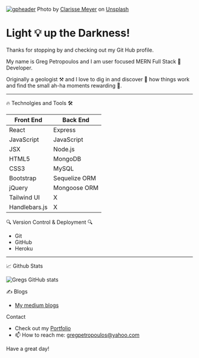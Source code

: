[![gpheader](https://user-images.githubusercontent.com/68525155/114371971-0dbace00-9b4f-11eb-8854-9787e4eff355.jpg)](https://gregpetropoulos.dev)
Photo by <a href="https://unsplash.com/@clarissemeyer?utm_source=unsplash&utm_medium=referral&utm_content=creditCopyText">Clarisse Meyer</a> on <a href="https://unsplash.com/s/photos/background?utm_source=unsplash&utm_medium=referral&utm_content=creditCopyText">Unsplash</a>
  

# Light 💡 up the Darkness! 


Thanks for stopping by and checking out my Git Hub profile.

My name is Greg Petropoulos and I am user focused MERN Full Stack 🥞 Developer. 

Originally a geologist ⚒ and I love to dig in and discover 🔬 how things work and find the small ah-ha moments rewarding 🎉.


*******


🔥 Technolgies and Tools 🛠️


 Front End|Back End
------------|-------------                           
React|Express
JavaScript|JavaScript
JSX|Node.js
HTML5|MongoDB
CSS3|MySQL
Bootstrap|Sequelize ORM
jQuery|Mongoose ORM
Tailwind UI|X
Handlebars.js|X
 
 
 

🔍 Version Control & Deployment 🔍
 -  Git
 -  GitHub 
 -  Heroku
****
📈 Github Stats


![Gregs GitHub stats](https://github-readme-stats.vercel.app/api?username=gregpetropoulos&hide=stars&show_icons=true&theme=radical)


✍ Blogs
 - [My medium blogs](https://gregpetropoulos.medium.com/)

Contact
- Check out my [Portfolio](https://gregpetropoulos.dev)
- 📫 How to reach me: <gregpetropoulos@yahoo.com>

Have a great day!

<!--
**GregPetropoulos/GregPetropoulos** is a ✨ _special_ ✨ repository because its `README.md` (this file) appears on your GitHub profile.



Here are some ideas to get you started:

- 🔭 I’m currently working on ...
- 🌱 I’m currently learning ...
- 👯 I’m looking to collaborate on ...
- 🤔 I’m looking for help with ...
- 💬 Ask me about ...
- 📫 How to reach me: ...
- 😄 Pronouns: ...
- ⚡ Fun fact: ...
-->
